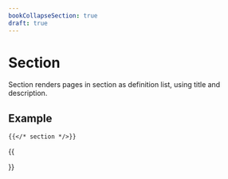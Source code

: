 ```yaml
---
bookCollapseSection: true
draft: true
---
```


# Section

Section renders pages in section as definition list, using title and description.

## Example

```tpl
{{</* section */>}}
```

{{<section>}}
